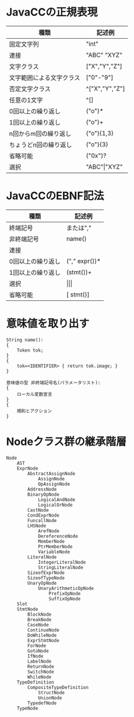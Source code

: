 # JavaCCの正規表現

種類|記述例
--|--
固定文字列|"int"
連接|"ABC" "XYZ"
文字クラス|["X","Y","Z"]
文字範囲による文字クラス|["0"-"9"]
否定文字クラス|^["X","Y","Z"]
任意の1文字|^[]
0回以上の繰り返し|("o")*
1回以上の繰り返し|("o")+
n回からm回の繰り返し|("o"){1,3}
ちょうどn回の繰り返し|("o"){3}
省略可能|("0x")?
選択|"ABC"&#x7C;"XYZ"


# JavaCCのEBNF記法

種類|記述例
--|--
終端記号|<IDENTIFIER>または","
非終端記号|name()
連接|<UNSIGNED> <LONG>
0回以上の繰り返し|("," expr())*
1回以上の繰り返し|(stmt())+
選択|<CHAR> &#x7C;<SHORT>&#x7C;<INT>&#x7C;<LONG>
省略可能|[<ELSE> stmt()]


# 意味値を取り出す

```
String name():
{
    Token tok;
}
{
    tok=<IDENTIFIER> { return tok.image; }
}
```

```
意味値の型 非終端記号名(パラメータリスト):
{
    ローカル変数宣言
}
{
    規則とアクション
}
```

# Nodeクラス群の継承階層

```
Node
    AST
    ExprNode
        AbstractAssignNode
            AssignNode
            OpAssignNode
        AddressNode
        BinaryOpNode
            LogicalAndNode
            LogicalOrNode
        CastNode
        CondExprNode
        FuncallNode
        LHSNode
            ArefNode
            DereferenceNode
            MemberNode
            PtrMemberNode
            VariableNode
        LiteralNode
            IntegerLiteralNode
            StringLiteralNode
        SizeofExprNode
        SizeofTypeNode
        UnaryOpNode
            UnaryArithmeticOpNode
                PrefixOpNode
                SuffixOpNode
    Slot
    StmtNode
        BlockNode
        BreakNode
        CaseNode
        ContinueNode
        DoWhileNode
        ExprStmtNode
        ForNode
        GotoNode
        IfNode
        LabelNode
        ReturnNode
        SwitchNode
        WhileNode
    TypeDefinition
        CompositeTypeDefinition
            StructNode
            UnionNode
        TypedefNode
    TypeNode
```


